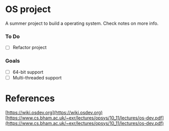 # OS project

A summer project to build a operating system. Check notes on more info.

### To Do
- [ ] Refactor project

### Goals
- [ ] 64-bit support
- [ ] Multi-threaded support

# References
[https://wiki.osdev.org](https://wiki.osdev.org)  
[https://www.cs.bham.ac.uk/~exr/lectures/opsys/10_11/lectures/os-dev.pdf](https://www.cs.bham.ac.uk/~exr/lectures/opsys/10_11/lectures/os-dev.pdf)
